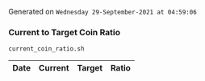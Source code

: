 Generated on `Wednesday 29-September-2021 at 04:59:06`

### Current to Target Coin Ratio
`current_coin_ratio.sh`

Date|Current|Target|Ratio
---|---|---|---
